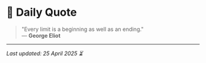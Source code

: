 # 📜 Daily Quote

> "Every limit is a beginning as well as an ending."  
> — **George Eliot**

---

_Last updated: 25 April 2025 ⏳_
